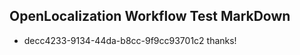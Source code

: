 ## OpenLocalization Workflow Test MarkDown
* decc4233-9134-44da-b8cc-9f9cc93701c2 thanks!

<!--HONumber=Jul16_HO3-->


